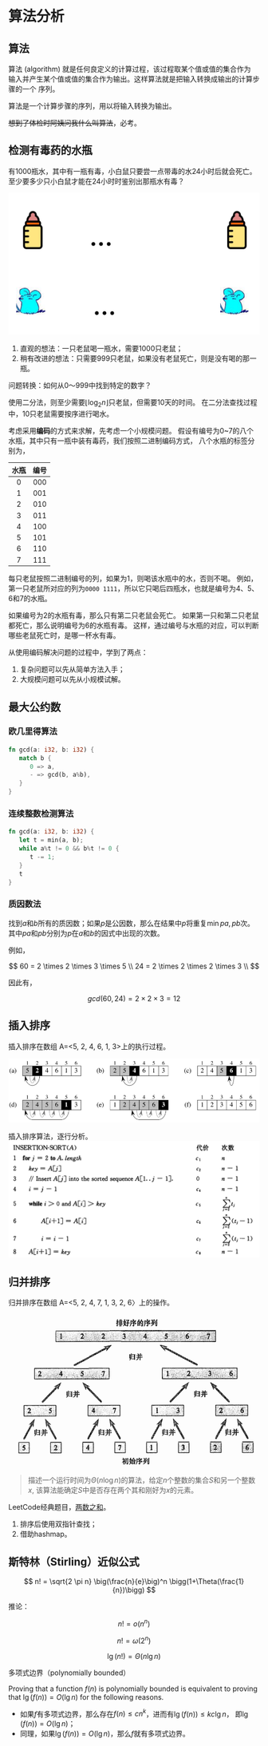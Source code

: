 # 算法分析

## 算法

算法 (algorithm) 就是任何良定义的计算过程，该过程取某个值或值的集合作为
输入并产生某个值或值的集合作为输出。这样算法就是把输入转换成输出的计算步骤的一个
序列。

算法是一个计算步骤的序列，用以将输入转换为输出。

~~想到了体检时阿姨问我什么叫算法~~，必考。

## 检测有毒药的水瓶

有1000瓶水，其中有一瓶有毒，小白鼠只要尝一点带毒的水24小时后就会死亡。
至少要多少只小白鼠才能在24小时时鉴别出那瓶水有毒？

![rat-water](images/rat-water.png)

1. 直观的想法：一只老鼠喝一瓶水，需要1000只老鼠；
2. 稍有改进的想法：只需要999只老鼠，如果没有老鼠死亡，则是没有喝的那一瓶。

问题转换：如何从0～999中找到特定的数字？

使用二分法，则至少需要$\lfloor \log_2 n \rfloor$只老鼠，但需要10天的时间。
在二分法查找过程中，10只老鼠需要按序进行喝水。

考虑采用**编码**的方式来求解，先考虑一个小规模问题。
假设有编号为0~7的八个水瓶，其中只有一瓶中装有毒药，我们按照二进制编码方式，
八个水瓶的标签分别为，

| 水瓶  | 编号  |
| :---: | :---: |
|   0   |  000  |
|   1   |  001  |
|   2   |  010  |
|   3   |  011  |
|   4   |  100  |
|   5   |  101  |
|   6   |  110  |
|   7   |  111  |

每只老鼠按照二进制编号的列，如果为1，则喝该水瓶中的水，否则不喝。
例如，第一只老鼠所对应的列为`0000 1111`，所以它只喝后四瓶水，也就是编号为4、5、6和7的水瓶。

如果编号为2的水瓶有毒，那么只有第二只老鼠会死亡。
如果第一只和第二只老鼠都死亡，那么说明编号为6的水瓶有毒。
这样，通过编号与水瓶的对应，可以判断哪些老鼠死亡时，是哪一杯水有毒。

从使用编码解决问题的过程中，学到了两点：

1. 复杂问题可以先从简单方法入手；
2. 大规模问题可以先从小规模试解。

## 最大公约数

### 欧几里得算法

```rust
fn gcd(a: i32, b: i32) {
   match b {
      0 => a,
      - => gcd(b, a%b),
   }
}
```

### 连续整数检测算法

```rust
fn gcd(a: i32, b: i32) {
   let t = min(a, b);
   while a%t != 0 && b%t != 0 {
      t -= 1;
   }
   t
}
```

### 质因数法

找到$a$和$b$所有的质因数；如果$p$是公因数，那么在结果中$p$将重复$\min{pa, pb}$次。
其中$pa$和$pb$分别为$p$在$a$和$b$的因式中出现的次数。

例如，

$$
60 = 2 \times 2 \times 3 \times 5 \\
24 = 2 \times 2 \times 2 \times 3 \\
$$

因此有，

$$
gcd(60, 24) = 2\times 2 \times 3 = 12
$$

## 插入排序

插入排序在数组 A=<5, 2, 4, 6, 1, 3>上的执行过程。

![insert-sort](images/insert-sort.png)

插入排序算法，逐行分析。
![insert-cost](images/insert-cost.png)

## 归并排序

归并排序在数组 A=<5, 2, 4, 7, 1, 3, 2, 6〉上的操作。

![merge-sort](images/merge-sort.png)

>描述一个运行时间为$\Theta(n \log n)$的算法，给定$n$个整数的集合$S$和另一个整数$x$,
该算法能确定$S$中是否存在两个其和刚好为$x$的元素。

LeetCode经典题目，[两数之和](https://leetcode.cn/problems/two-sum/)。

1. 排序后使用双指针查找；
2. 借助hashmap。

## 斯特林（Stirling）近似公式

$$
n! = \sqrt{2 \pi n} \big(\frac{n}{e}\big)^n \bigg(1+\Theta(\frac{1}{n})\bigg)
$$

推论：

$$
n! = o(n^n)
$$

$$
n! = \omega (2^n)
$$

$$
\lg (n!) = \Theta(n \lg n)
$$

多项式边界（polynomially bounded）

Proving that a function $f(n)$ is polynomially bounded is equivalent to proving that
$\lg( f (n)) = O(\lg n)$ for the following reasons.

- 如果$f$有多项式边界，那么存在$f(n) \le cn^k$，进而有$\lg(f(n)) \le k c \lg n$，
即$\lg(f(n)) = O(\lg n)$；
- 同理，如果$\lg(f(n)) = O(\lg n)$，那么$f$就有多项式边界。
